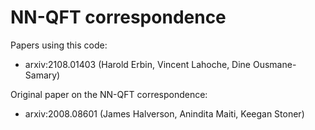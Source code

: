 # NN-QFT correspondence

Papers using this code:
- arxiv:2108.01403 (Harold Erbin, Vincent Lahoche, Dine Ousmane-Samary)

Original paper on the NN-QFT correspondence:
- arxiv:2008.08601 (James Halverson, Anindita Maiti, Keegan Stoner)
